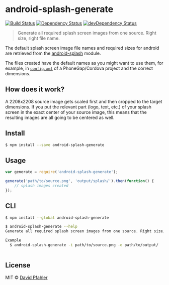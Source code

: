 # android-splash-generate 
[![Build Status](https://travis-ci.org/excellenteasy/android-splash-generate.svg?branch=master)](https://travis-ci.org/excellenteasy/android-splash-generate)
[![Dependency Status](https://david-dm.org/excellenteasy/android-splash-generate.svg)](https://david-dm.org/excellenteasy/android-splash-generate)
[![devDependency Status](https://david-dm.org/excellenteasy/android-splash-generate/dev-status.svg)](https://david-dm.org/excellenteasy/android-splash-generate#info=devDependencies)

> Generate all required splash screen images from one source. Right size, right file name.

The default splash screen image file names and required sizes for android are retrieved from the [android-splash](http://github.com/excellenteasy/android-splash) module. 

The files created have the default names as you might want to use them, for example, in [`config.xml`](http://docs.phonegap.com/en/3.5.0/config_ref_images.md.html) of a PhoneGap/Cordova project and the correct dimensions.

## How does it work?

A 2208x2208 source image gets scaled first and then cropped to the target dimensions. If you put the relevant part (logo, text, etc.) of your splash screen in the exact center of your source image, this means that the resulting images are all going to be centered as well.


## Install

```sh
$ npm install --save android-splash-generate
```


## Usage

```js
var generate = require('android-splash-generate');

generate('path/to/source.png', 'output/splash/').then(function() {
	// splash images created
});

```


## CLI

```sh
$ npm install --global android-splash-generate
```

```sh
$ android-splash-generate --help
Generate all required splash screen images from one source. Right size, right file name.

Example
  $ android-splash-generate -i path/to/source.png -o path/to/output/
	
```


## License
MIT © [David Pfahler](http://excellenteasy.com)
